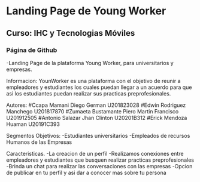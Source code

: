 # Landing Page de Young Worker

## Curso: IHC y Tecnologias Móviles

### Página de Github

-Landing Page de la plataforma Young Worker, para universitarios y empresas.

Informacion:
YounWorker es una plataforma con el objetivo de reunir a empleadores y estudiantes los cuales puedan llegar a un acuerdo para que asi los estudiantes puedan realizar sus practicas preprofesionales.

Autores:
#Ccapa Mamani Diego German U201823028
#Edwin Rodriguez Manchego U201817870
#Zumaeta Bustamante Piero Martin Francisco U201912505
#Antonio Salazar Jhan Clinton U20201B312
#Erick Mendoza Huaman U20191C393

Segmentos Objetivos:
-Estudiantes universitarios
-Empleados de recursos Humanos de las Empresas

Caracteristicas.
-La creacion de un perfil
-Realizamos conexiones entre empleadores y estudiantes que busquen realizar practicas preprofesionales
-Brinda un chat para realizar las conversaciones con las empresas
-Opcion de publicar en tu perfil y asi dar a conocer mas sobre tu persona
